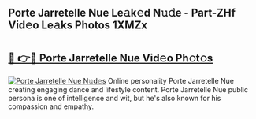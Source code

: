 ## Porte Jarretelle Nue Le𝚊k𝚎d N𝚞𝚍e - Part-ZHf Vid𝚎o Le𝚊ks Photos 1XMZx

# <h2><a href="http://fb9ydy0.evod.top/?m=Porte+Jarretelle+Nue">🔗 👉🔴 Porte Jarretelle Nue Vid𝚎o Ph𝚘t𝚘s</a></h2>

[![Porte Jarretelle Nue N𝚞d𝚎s](https://i.imgur.com/8V9OHl7.gif)](http://fb9ydy0.evod.top/?m=Porte+Jarretelle+Nue)
Online personality Porte Jarretelle Nue creating engaging dance and lifestyle content. Porte Jarretelle Nue public persona is one of intelligence and wit, but he's also known for his compassion and empathy. 
